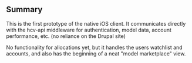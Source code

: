 ## Summary

This is the first prototype of the native iOS client. It communicates directly with the hcv-api middleware for authentication, model data, account performance, etc. (no reliance on the Drupal site)

No functionality for allocations yet, but it handles the users watchlist and accounts, and also has the beginning of a neat "model marketplace" view.
